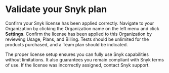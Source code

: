 # Validate your Snyk plan

Confirm your Snyk license has been applied correctly. Navigate to your Organization by clicking the Organization name on the left menu and click **Settings**. Confirm the license has been applied to this Organization by reviewing Usage, Plans, and Billing. Tests should be unlimited for the products purchased, and a Team plan should be indicated.

The proper license setup ensures you can fully use Snyk capabilities without limitations. It also guarantees you remain compliant with Snyk terms of use. If the license was incorrectly assigned,  contact Snyk support.
